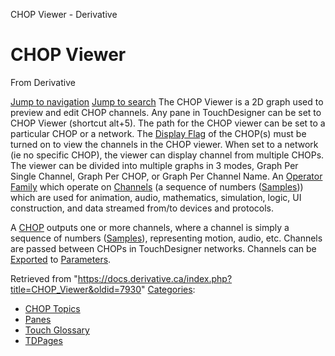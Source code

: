 

CHOP Viewer - Derivative




# CHOP Viewer
From Derivative

[Jump to navigation](#mw-head)
[Jump to search](#searchInput)
The CHOP Viewer is a 2D graph used to preview and edit CHOP channels. Any pane in TouchDesigner can be set to CHOP Viewer (shortcut alt+5).
The path for the CHOP viewer can be set to a particular CHOP or a network. The [Display Flag](Display_Flag.html "Display Flag") of the CHOP(s) must be turned on to view the channels in the CHOP viewer. When set to a network (ie no specific CHOP), the viewer can display channel from multiple CHOPs. The viewer can be divided into multiple graphs in 3 modes, Graph Per Single Channel, Graph Per CHOP, or Graph Per Channel Name.
An [Operator Family](Operator_Family.html "Operator Family") which operate on [Channels](Channel.html "Channel") (a sequence of numbers ([Samples](Sample.html "Sample"))) which are used for animation, audio, mathematics, simulation, logic, UI construction, and data streamed from/to devices and protocols.

A [CHOP](CHOP.html "CHOP") outputs one or more channels, where a channel is simply a sequence of numbers ([Samples](Sample.html "Sample")), representing motion, audio, etc. Channels are passed between CHOPs in TouchDesigner networks. Channels can be [Exported](Export.html "Export") to [Parameters](Parameter.html "Parameter").

Retrieved from "<https://docs.derivative.ca/index.php?title=CHOP_Viewer&oldid=7930>"
[Categories](Special_Categories.html "Special:Categories"):
* [CHOP Topics](Category_CHOP_Topics.html "Category:CHOP Topics")
* [Panes](https://docs.derivative.ca/index.php?title=Category:Panes&action=edit&redlink=1 "Category:Panes (page does not exist)")
* [Touch Glossary](Category_Touch_Glossary.html "Category:Touch Glossary")
* [TDPages](Category_TDPages.html "Category:TDPages")
